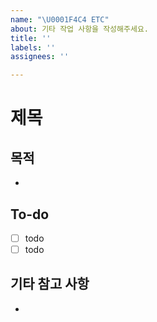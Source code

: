 ```yaml
---
name: "\U0001F4C4 ETC"
about: 기타 작업 사항을 작성해주세요.
title: ''
labels: ''
assignees: ''

---
```


# 제목

## 목적
- 
## To-do
- [ ] todo
- [ ] todo

## 기타 참고 사항
-
